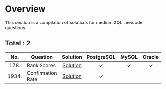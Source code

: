 # Overview

This section is a compilation of solutions for medium SQL Leetcode questions.


## Total : 2


| No. | Question | Solution | PostgreSQL | MySQL | Oracle |
|:---:|----------|:--------:|:----------:|:-----:|:------:|
| 178. | Rank Scores | [Solution](https://github.com/ezryn-zaharoff/leetcode-solutions/blob/master/sql/02-sql-medium/medium-solutions/Q0178.md) | ✓ | ✓ | ✓ |
| 1934. | Confirmation Rate | [Solution](https://github.com/ezryn-zaharoff/leetcode-solutions/blob/master/sql/02-sql-medium/Q1934.md) | ✓ |  |  |